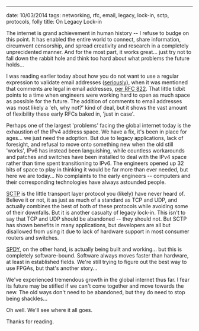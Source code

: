 ---
date: 10/03/2014
tags: networking, rfc, email, legacy, lock-in, sctp, protocols, folly
title: On Legacy Lock-in

The internet is grand achievement in human history -- I refuse to budge on this point.  It has enabled the entire world to connect, share information, circumvent censorship, and spread creativity and research in a completely unprecidented manner.  And for the most part, it works great... just try not to fall down the rabbit hole and think too hard about what problems the future holds...

I was reading earlier today about how you do not want to use a regular expression to validate email addresses ([seriously](http://www.ex-parrot.com/pdw/Mail-RFC822-Address.html)), when it was mentioned that comments are legal in email addresses, [per RFC 822](http://www.ietf.org/rfc/rfc0822.txt?number=822).  That little tidbit points to a time when engineers were working hard to open as much space as possible for the future.  The addition of comments to email addresses was most likely a 'eh, why not?' kind of deal, but it shows the vast amount of flexibility these early RFCs baked in, 'just in case'.

Perhaps one of the largest 'problems' facing the global internet today is the exhaustion of the IPv4 address space.  We have a fix, it's been in place for ages... we just need the adoption.  But due to legacy applications, lack of foresight, and refusal to move onto something new when the old still 'works', IPv6 has instead been languishing, while countless workarounds and patches and switches have been installed to deal with the IPv4 space rather than time spent transitioning to IPv6.  The engineers opened up 32 bits of space to play in thinking it would be far more than ever needed, but here we are today...  No complaints to the early engineers -- computers and their corresponding technologies have always astounded people.

[SCTP](http://en.wikipedia.org/wiki/Stream_Control_Transmission_Protocol) is the little transport layer protocol you (likely) have never heard of.  Believe it or not, it as just as much of a standard as TCP and UDP, and actually combines the best of both of these protocols while avoiding some of their downfalls.  But it is another casualty of legacy lock-in.  This isn't to say that TCP and UDP should be abandoned -- they should not.  But SCTP has shown benefits in many applications, but developers are all but disallowed from using it due to lack of hardware support in most consumer routers and switches.

[SPDY](http://en.wikipedia.org/wiki/SPDY), on the other hand, is actually being built and working... but this is completely software-bound.  Software always moves faster than hardware, at least in established fields.  We're still trying to figure out the best way to use FPGAs, but that's another story...

We've experienced tremendous growth in the global internet thus far.  I fear its future may be stifled if we can't come together and move towards the new.  The old ways don't need to be abandoned, but they do need to stop being shackles...

Oh well.  We'll see where it all goes.

Thanks for reading.
